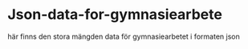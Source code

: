 # Json-data-for-gymnasiearbete
här finns den stora mängden data för gymnasiearbetet i formaten json
